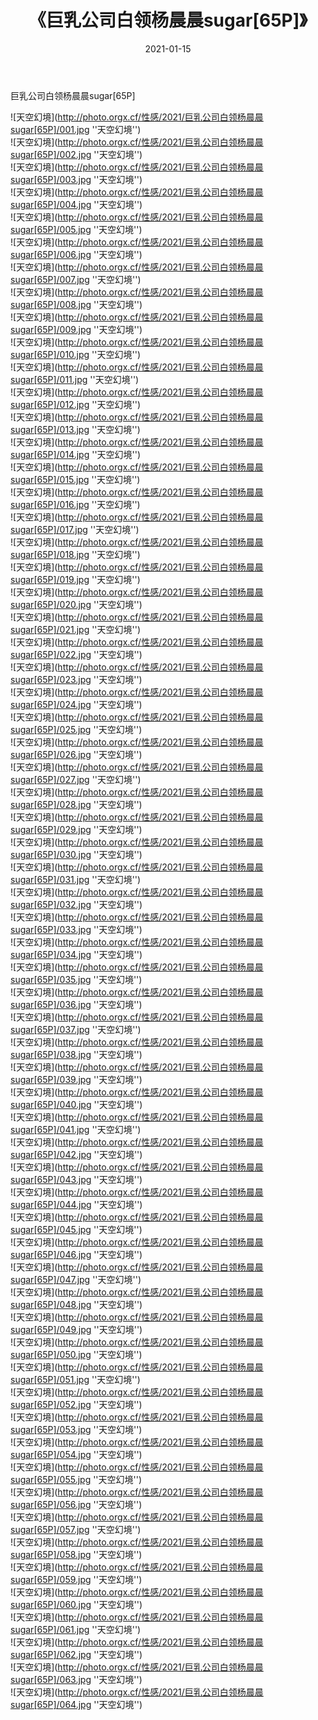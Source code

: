 ﻿---
layout: post
title:  《巨乳公司白领杨晨晨sugar[65P]》
date:   2021-01-15
img: http://photo.orgx.cf/性感/2021/巨乳公司白领杨晨晨sugar[65P]/000.jpg
tags: [美女, 性感, 泳衣]
---

巨乳公司白领杨晨晨sugar[65P]



![天空幻境](http://photo.orgx.cf/性感/2021/巨乳公司白领杨晨晨sugar[65P]/001.jpg ''天空幻境'') <br>
![天空幻境](http://photo.orgx.cf/性感/2021/巨乳公司白领杨晨晨sugar[65P]/002.jpg ''天空幻境'') <br>
![天空幻境](http://photo.orgx.cf/性感/2021/巨乳公司白领杨晨晨sugar[65P]/003.jpg ''天空幻境'') <br>
![天空幻境](http://photo.orgx.cf/性感/2021/巨乳公司白领杨晨晨sugar[65P]/004.jpg ''天空幻境'') <br>
![天空幻境](http://photo.orgx.cf/性感/2021/巨乳公司白领杨晨晨sugar[65P]/005.jpg ''天空幻境'') <br>
![天空幻境](http://photo.orgx.cf/性感/2021/巨乳公司白领杨晨晨sugar[65P]/006.jpg ''天空幻境'') <br>
![天空幻境](http://photo.orgx.cf/性感/2021/巨乳公司白领杨晨晨sugar[65P]/007.jpg ''天空幻境'') <br>
![天空幻境](http://photo.orgx.cf/性感/2021/巨乳公司白领杨晨晨sugar[65P]/008.jpg ''天空幻境'') <br>
![天空幻境](http://photo.orgx.cf/性感/2021/巨乳公司白领杨晨晨sugar[65P]/009.jpg ''天空幻境'') <br>
![天空幻境](http://photo.orgx.cf/性感/2021/巨乳公司白领杨晨晨sugar[65P]/010.jpg ''天空幻境'') <br>
![天空幻境](http://photo.orgx.cf/性感/2021/巨乳公司白领杨晨晨sugar[65P]/011.jpg ''天空幻境'') <br>
![天空幻境](http://photo.orgx.cf/性感/2021/巨乳公司白领杨晨晨sugar[65P]/012.jpg ''天空幻境'') <br>
![天空幻境](http://photo.orgx.cf/性感/2021/巨乳公司白领杨晨晨sugar[65P]/013.jpg ''天空幻境'') <br>
![天空幻境](http://photo.orgx.cf/性感/2021/巨乳公司白领杨晨晨sugar[65P]/014.jpg ''天空幻境'') <br>
![天空幻境](http://photo.orgx.cf/性感/2021/巨乳公司白领杨晨晨sugar[65P]/015.jpg ''天空幻境'') <br>
![天空幻境](http://photo.orgx.cf/性感/2021/巨乳公司白领杨晨晨sugar[65P]/016.jpg ''天空幻境'') <br>
![天空幻境](http://photo.orgx.cf/性感/2021/巨乳公司白领杨晨晨sugar[65P]/017.jpg ''天空幻境'') <br>
![天空幻境](http://photo.orgx.cf/性感/2021/巨乳公司白领杨晨晨sugar[65P]/018.jpg ''天空幻境'') <br>
![天空幻境](http://photo.orgx.cf/性感/2021/巨乳公司白领杨晨晨sugar[65P]/019.jpg ''天空幻境'') <br>
![天空幻境](http://photo.orgx.cf/性感/2021/巨乳公司白领杨晨晨sugar[65P]/020.jpg ''天空幻境'') <br>
![天空幻境](http://photo.orgx.cf/性感/2021/巨乳公司白领杨晨晨sugar[65P]/021.jpg ''天空幻境'') <br>
![天空幻境](http://photo.orgx.cf/性感/2021/巨乳公司白领杨晨晨sugar[65P]/022.jpg ''天空幻境'') <br>
![天空幻境](http://photo.orgx.cf/性感/2021/巨乳公司白领杨晨晨sugar[65P]/023.jpg ''天空幻境'') <br>
![天空幻境](http://photo.orgx.cf/性感/2021/巨乳公司白领杨晨晨sugar[65P]/024.jpg ''天空幻境'') <br>
![天空幻境](http://photo.orgx.cf/性感/2021/巨乳公司白领杨晨晨sugar[65P]/025.jpg ''天空幻境'') <br>
![天空幻境](http://photo.orgx.cf/性感/2021/巨乳公司白领杨晨晨sugar[65P]/026.jpg ''天空幻境'') <br>
![天空幻境](http://photo.orgx.cf/性感/2021/巨乳公司白领杨晨晨sugar[65P]/027.jpg ''天空幻境'') <br>
![天空幻境](http://photo.orgx.cf/性感/2021/巨乳公司白领杨晨晨sugar[65P]/028.jpg ''天空幻境'') <br>
![天空幻境](http://photo.orgx.cf/性感/2021/巨乳公司白领杨晨晨sugar[65P]/029.jpg ''天空幻境'') <br>
![天空幻境](http://photo.orgx.cf/性感/2021/巨乳公司白领杨晨晨sugar[65P]/030.jpg ''天空幻境'') <br>
![天空幻境](http://photo.orgx.cf/性感/2021/巨乳公司白领杨晨晨sugar[65P]/031.jpg ''天空幻境'') <br>
![天空幻境](http://photo.orgx.cf/性感/2021/巨乳公司白领杨晨晨sugar[65P]/032.jpg ''天空幻境'') <br>
![天空幻境](http://photo.orgx.cf/性感/2021/巨乳公司白领杨晨晨sugar[65P]/033.jpg ''天空幻境'') <br>
![天空幻境](http://photo.orgx.cf/性感/2021/巨乳公司白领杨晨晨sugar[65P]/034.jpg ''天空幻境'') <br>
![天空幻境](http://photo.orgx.cf/性感/2021/巨乳公司白领杨晨晨sugar[65P]/035.jpg ''天空幻境'') <br>
![天空幻境](http://photo.orgx.cf/性感/2021/巨乳公司白领杨晨晨sugar[65P]/036.jpg ''天空幻境'') <br>
![天空幻境](http://photo.orgx.cf/性感/2021/巨乳公司白领杨晨晨sugar[65P]/037.jpg ''天空幻境'') <br>
![天空幻境](http://photo.orgx.cf/性感/2021/巨乳公司白领杨晨晨sugar[65P]/038.jpg ''天空幻境'') <br>
![天空幻境](http://photo.orgx.cf/性感/2021/巨乳公司白领杨晨晨sugar[65P]/039.jpg ''天空幻境'') <br>
![天空幻境](http://photo.orgx.cf/性感/2021/巨乳公司白领杨晨晨sugar[65P]/040.jpg ''天空幻境'') <br>
![天空幻境](http://photo.orgx.cf/性感/2021/巨乳公司白领杨晨晨sugar[65P]/041.jpg ''天空幻境'') <br>
![天空幻境](http://photo.orgx.cf/性感/2021/巨乳公司白领杨晨晨sugar[65P]/042.jpg ''天空幻境'') <br>
![天空幻境](http://photo.orgx.cf/性感/2021/巨乳公司白领杨晨晨sugar[65P]/043.jpg ''天空幻境'') <br>
![天空幻境](http://photo.orgx.cf/性感/2021/巨乳公司白领杨晨晨sugar[65P]/044.jpg ''天空幻境'') <br>
![天空幻境](http://photo.orgx.cf/性感/2021/巨乳公司白领杨晨晨sugar[65P]/045.jpg ''天空幻境'') <br>
![天空幻境](http://photo.orgx.cf/性感/2021/巨乳公司白领杨晨晨sugar[65P]/046.jpg ''天空幻境'') <br>
![天空幻境](http://photo.orgx.cf/性感/2021/巨乳公司白领杨晨晨sugar[65P]/047.jpg ''天空幻境'') <br>
![天空幻境](http://photo.orgx.cf/性感/2021/巨乳公司白领杨晨晨sugar[65P]/048.jpg ''天空幻境'') <br>
![天空幻境](http://photo.orgx.cf/性感/2021/巨乳公司白领杨晨晨sugar[65P]/049.jpg ''天空幻境'') <br>
![天空幻境](http://photo.orgx.cf/性感/2021/巨乳公司白领杨晨晨sugar[65P]/050.jpg ''天空幻境'') <br>
![天空幻境](http://photo.orgx.cf/性感/2021/巨乳公司白领杨晨晨sugar[65P]/051.jpg ''天空幻境'') <br>
![天空幻境](http://photo.orgx.cf/性感/2021/巨乳公司白领杨晨晨sugar[65P]/052.jpg ''天空幻境'') <br>
![天空幻境](http://photo.orgx.cf/性感/2021/巨乳公司白领杨晨晨sugar[65P]/053.jpg ''天空幻境'') <br>
![天空幻境](http://photo.orgx.cf/性感/2021/巨乳公司白领杨晨晨sugar[65P]/054.jpg ''天空幻境'') <br>
![天空幻境](http://photo.orgx.cf/性感/2021/巨乳公司白领杨晨晨sugar[65P]/055.jpg ''天空幻境'') <br>
![天空幻境](http://photo.orgx.cf/性感/2021/巨乳公司白领杨晨晨sugar[65P]/056.jpg ''天空幻境'') <br>
![天空幻境](http://photo.orgx.cf/性感/2021/巨乳公司白领杨晨晨sugar[65P]/057.jpg ''天空幻境'') <br>
![天空幻境](http://photo.orgx.cf/性感/2021/巨乳公司白领杨晨晨sugar[65P]/058.jpg ''天空幻境'') <br>
![天空幻境](http://photo.orgx.cf/性感/2021/巨乳公司白领杨晨晨sugar[65P]/059.jpg ''天空幻境'') <br>
![天空幻境](http://photo.orgx.cf/性感/2021/巨乳公司白领杨晨晨sugar[65P]/060.jpg ''天空幻境'') <br>
![天空幻境](http://photo.orgx.cf/性感/2021/巨乳公司白领杨晨晨sugar[65P]/061.jpg ''天空幻境'') <br>
![天空幻境](http://photo.orgx.cf/性感/2021/巨乳公司白领杨晨晨sugar[65P]/062.jpg ''天空幻境'') <br>
![天空幻境](http://photo.orgx.cf/性感/2021/巨乳公司白领杨晨晨sugar[65P]/063.jpg ''天空幻境'') <br>
![天空幻境](http://photo.orgx.cf/性感/2021/巨乳公司白领杨晨晨sugar[65P]/064.jpg ''天空幻境'') <br>